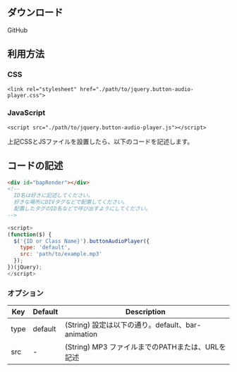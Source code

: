 ## ダウンロード
GitHub

## 利用方法
### CSS
```
<link rel="stylesheet" href="./path/to/jquery.button-audio-player.css">
```

### JavaScript
```
<script src="./path/to/jquery.button-audio-player.js"></script>
```
上記CSSとJSファイルを設置したら、以下のコードを記述します。


## コードの記述
```html
<div id="bapRender"></div>
<!--
  ID名は好きに記述してください。
  好きな場所にDIVタグなどで配置してください。
  配置したタグのID名などで呼び出すようにしてください。
-->
```

```javascript
<script>
(function($) {
  $('{ID or Class Name}').buttonAudioPlayer({
    type: 'default',
    src: 'path/to/example.mp3'
  });
})(jQuery);
</script>
```


### オプション
| Key | Default | Description |
| ------------- | ------------- | ------------- |
| type | default | (String) 設定は以下の通り。default、bar-animation |
| src | - | (String) MP3 ファイルまでのPATHまたは、URLを記述 |